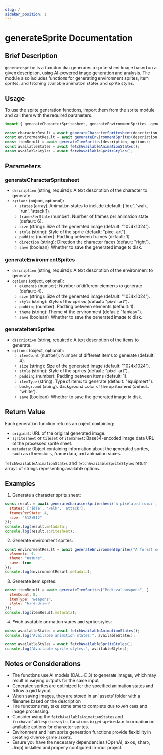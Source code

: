 ```yaml
---
slug: /
sidebar_position: 1
---
```


# generateSprite Documentation

## Brief Description
`generateSprite` is a function that generates a sprite sheet image based on a given description, using AI-powered image generation and analysis. The module also includes functions for generating environment sprites, item sprites, and fetching available animation states and sprite styles.

## Usage
To use the sprite generation functions, import them from the sprite module and call them with the required parameters.

```javascript
import { generateCharacterSpritesheet, generateEnvironmentSprites, generateItemSprites, fetchAvailableAnimationStates, fetchAvailableSpriteStyles } from './path/to/sprite/module';

const characterResult = await generateCharacterSpritesheet(description, options);
const environmentResult = await generateEnvironmentSprites(description, options);
const itemResult = await generateItemSprites(description, options);
const availableStates = await fetchAvailableAnimationStates();
const availableStyles = await fetchAvailableSpriteStyles();
```

## Parameters

### generateCharacterSpritesheet
- `description` (string, required): A text description of the character to generate.
- `options` (object, optional):
  - `states` (array): Animation states to include (default: ['idle', 'walk', 'run', 'attack']).
  - `framesPerState` (number): Number of frames per animation state (default: 6).
  - `size` (string): Size of the generated image (default: "1024x1024").
  - `style` (string): Style of the sprite (default: "pixel-art").
  - `padding` (number): Padding between frames (default: 1).
  - `direction` (string): Direction the character faces (default: "right").
  - `save` (boolean): Whether to save the generated image to disk.

### generateEnvironmentSprites
- `description` (string, required): A text description of the environment to generate.
- `options` (object, optional):
  - `elements` (number): Number of different elements to generate (default: 4).
  - `size` (string): Size of the generated image (default: "1024x1024").
  - `style` (string): Style of the sprites (default: "pixel-art").
  - `padding` (number): Padding between elements (default: 1).
  - `theme` (string): Theme of the environment (default: "fantasy").
  - `save` (boolean): Whether to save the generated image to disk.

### generateItemSprites
- `description` (string, required): A text description of the items to generate.
- `options` (object, optional):
  - `itemCount` (number): Number of different items to generate (default: 4).
  - `size` (string): Size of the generated image (default: "1024x1024").
  - `style` (string): Style of the sprites (default: "pixel-art").
  - `padding` (number): Padding between items (default: 1).
  - `itemType` (string): Type of items to generate (default: "equipment").
  - `background` (string): Background color of the spritesheet (default: "white").
  - `save` (boolean): Whether to save the generated image to disk.

## Return Value
Each generation function returns an object containing:
- `original`: URL of the original generated image.
- `spritesheet` or `tileset` or `itemSheet`: Base64-encoded image data URL of the processed sprite sheet.
- `metadata`: Object containing information about the generated sprites, such as dimensions, frame data, and animation states.

`fetchAvailableAnimationStates` and `fetchAvailableSpriteStyles` return arrays of strings representing available options.

## Examples

1. Generate a character sprite sheet:
```javascript
const result = await generateCharacterSpritesheet("A pixelated robot", {
  states: ['idle', 'walk', 'attack'],
  framesPerState: 4,
  size: "512x512"
});
console.log(result.metadata);
console.log(result.spritesheet);
```

2. Generate environment sprites:
```javascript
const environmentResult = await generateEnvironmentSprites("A forest scene", {
  elements: 6,
  theme: "nature",
  save: true
});
console.log(environmentResult.metadata);
```

3. Generate item sprites:
```javascript
const itemResult = await generateItemSprites("Medieval weapons", {
  itemCount: 8,
  itemType: "weapons",
  style: "hand-drawn"
});
console.log(itemResult.metadata);
```

4. Fetch available animation states and sprite styles:
```javascript
const availableStates = await fetchAvailableAnimationStates();
console.log("Available animation states:", availableStates);

const availableStyles = await fetchAvailableSpriteStyles();
console.log("Available sprite styles:", availableStyles);
```

## Notes or Considerations
- The functions use AI models (DALL-E 3) to generate images, which may result in varying outputs for the same input.
- Generated sprites are optimized for the specified animation states and follow a grid layout.
- When saving images, they are stored in an 'assets' folder with a filename based on the description.
- The functions may take some time to complete due to API calls and image processing.
- Consider using the `fetchAvailableAnimationStates` and `fetchAvailableSpriteStyles` functions to get up-to-date information on available options for character sprites.
- Environment and item sprite generation functions provide flexibility in creating diverse game assets.
- Ensure you have the necessary dependencies (OpenAI, axios, sharp, Jimp) installed and properly configured in your project.
